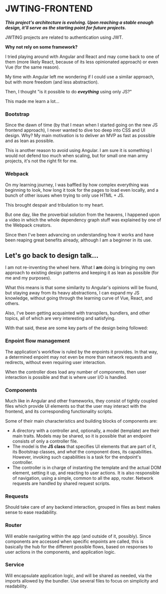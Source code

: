 <h1>JWTING-FRONTEND</h1>

<i><b>This project's architecture is evolving. Upon reaching a stable enough design, it'll serve as the starting point for future projects.</b></i>

JWTING projects are related to authentication using JWT.

<b>Why not rely on some framework?</b>

I tried playing around with Angular and React and may come back to one of them (more likely React, because of its less opinionated approach) or even Vue (for the same reason).

My time with Angular left me wondering if I could use a similar approach, but with more freedom (and less abstraction).

Then, I thought "is it possible to do <b><i>eveything</i></b> using only JS?"

This made me learn a lot...

<h3>Bootstrap</h3>

Since the dawn of time (by that I mean when I started going on the new JS frontend approach), I never wanted to dive too deep into CSS and UI design. Why? My main motivation is to deliver an MVP as fast as possible and as lean as possible.

This is another reason to avoid using Angular. I am sure it is something I would not defend too much when scaling, but for small one man army projects, it's not the right fit for me.

<h3>Webpack</h3>

On my learning journey, I was baffled by how complex everything was beginning to look, how long it took for the pages to load even locally, and a bunch of other issues when trying to only use HTML + JS.

This brought despair and tribulation to my heart.

But one day, like the proverbial solution from the heavens, I happened upon a video in which the whole dependency graph stuff was explained by one of the Webpack creators.

Since then I've been advancing on understanding how it works and have been reaping great benefits already, although I am a beginner in its use.

<h2>Let's go back to design talk...</h2>

I am not re-inventing the wheel here. What I <b>am</b> doing is bringing my own approach to existing design patterns and keeping it as lean as possible (for me and my purposes).

What this means is that some similarity to Angular's opinions will be found, but staying away from its heavy abstractions, I can expand my JS knowledge, without going through the learning curve of Vue, React, and others.

Also, I've been getting acquainted with transpilers, bundlers, and other topics, all of which are very interesting and satisfying.

With that said, these are some key parts of the design being followed:

<h3>Enpoint flow management</h3>

The application's workflow is ruled by the enpoints it provides. In that way, a determined enpoint may not even be more than network requests and redirects, without even requiring user interaction.

When the controller does load any number of components, then user interaction is possible and that is where user I/O is handled.

<h3>Components</h3>

Much like in Angular and other frameworks, they consist of tightly coupled files which provide UI elements so that the user may interact with the frontend, and its corresponding functionality scripts.

Some of their main characteristics and building blocks of components are:

<ul>
<li>A directory with a controller and, optionally, a model (template) are their main traits. Models may be shared, so it is possible that an endpoint consists of only a controller file.</li>
<li>The model is the <b>JS class</b> that specifies UI elements that are part of it, its Bootstrap classes, and <i>what</i> the component does, its capabilities. However, invoking such capabilities is a task for the endpoint's controller.</li>
<li>The controller is in charge of instanting the template and the actual DOM element, setting it up, and reacting to user actions. It is also responsible of navigation, using a simple, common to all the app, router. Network requests are handled by shared request scripts.</li>
</ul>

<h3>Requests</h3>

Should take care of any backend interaction, grouped in files as best makes sense to ease readability.

<h3>Router</h3>

Will enable navigating within the app (and outside of it, possibly). Since components are accessed when specific enpoints are called, this is basically the hub for the different possible flows, based on responses to user actions in the components, and application logic.

<h3>Service</h3>

Will encapsulate application logic, and will be shared as needed, via the imports allowed by the bundler. Use several files to focus on simplicity and readability.
